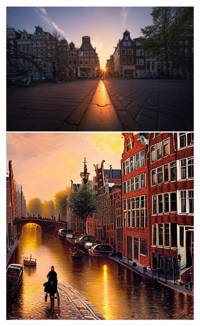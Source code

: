 ![](https://raw.githubusercontent.com/tonypithony/neuroimage/refs/heads/main/i.png)
![](https://raw.githubusercontent.com/tonypithony/neuroimage/refs/heads/main/neuroi.png)
